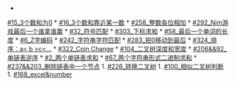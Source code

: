 * 
[#15_3个数和为0](3Sum.md)
* 
[#16_3个数和靠近某一数](3Sum-Closest.md)
* 
[#258_整数各位相加](add_digits.md)
* 
[#292_Nim游戏最后一个谁拿谁赢](Nim_game.md)
* 
[#32_符号匹配](Longest_Valid_Parentheses.md)
* 
[#303_下标求和](sum_between_indices.md)
* 
[#58_最后一个单词的长度](Length_last_word.md)
* 
[#6_Z字编码](ZigZag_conversion.md)
* 
[#242_字符串字符匹配](anagram.md)
* 
[#283_把0移动到最后](movezeroes.md)
* 
[#324_排序：a< b >c<...](324_Wiggle_sort.md)
* 
[#322_Coin Change](coin_change.md)
* 
[#104_二叉树深度和宽度](depthofbinarytree.md)
* 
[#206&&92_单链表逆序](rslinked.md)
* 
[#2_两个单链表求和](sl_sum.md)
* 
[#67_两个字符串形式二进制求和](67.md)
* 
[#237&&203_删除链表中一个节点](node.md)
1. 
[#226_转换二叉树](invert.md)
1. 
[#100_相似二叉树判断](same_binary.md)
1. 
[#168_excel&number](excel.md)